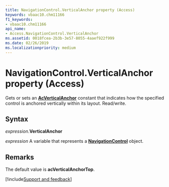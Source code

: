 ```yaml
---
title: NavigationControl.VerticalAnchor property (Access)
keywords: vbaac10.chm11166
f1_keywords:
- vbaac10.chm11166
api_name:
- Access.NavigationControl.VerticalAnchor
ms.assetid: 0018fcea-2b3b-3e57-8055-4aaef922f999
ms.date: 02/26/2019
ms.localizationpriority: medium
---
```



# NavigationControl.VerticalAnchor property (Access)

Gets or sets an **[AcVerticalAnchor](Access.AcVerticalAnchor.md)** constant that indicates how the specified control is anchored vertically within its layout. Read/write.


## Syntax

_expression_.**VerticalAnchor**

_expression_ A variable that represents a **[NavigationControl](Access.NavigationControl.md)** object.


## Remarks

The default value is **acVerticalAnchorTop**.




[!include[Support and feedback](~/includes/feedback-boilerplate.md)]